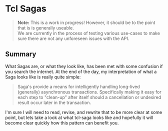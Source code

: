# Tcl Sagas 

> **Note:** This is a work in progress!  However, it should be to the point that is is generally useable.  
> We are currently in the process of testing various use-cases to make sure there are not any unforeseen issues 
> with the API. 

## Summary

What Sagas are, or what they look like, has been met with some confusion if you search 
the internet.  At the end of the day, my interpretation of what a Saga looks like is 
really quite simple:

> Saga's provide a means for intelligently handling long-lived (generally) asynchronous 
> transactions.  Specifically making it easy for each step to "clean-up" after itself 
> should a cancellation or undesired result occur later in the transaction.

I'm sure I will need to read, revise, and rewrite that to be more clear at some point, 
but lets take a look at what tcl-saga looks like and hopefully it will become clear 
quickly how this pattern can benefit you. 